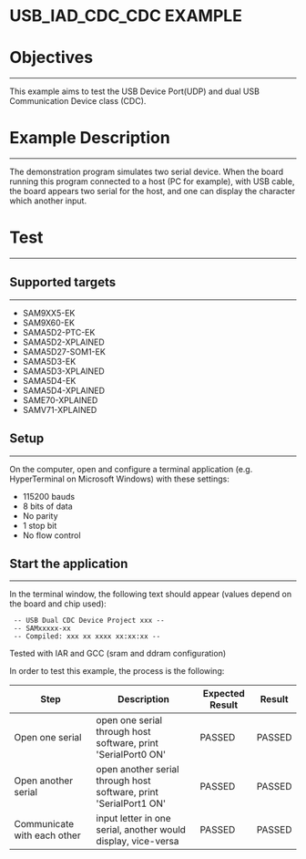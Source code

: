 USB_IAD_CDC_CDC EXAMPLE
=======================

# Objectives
------------
This example aims to test the USB Device Port(UDP) and dual USB Communication
Device class (CDC).

# Example Description
---------------------
The demonstration program simulates two serial device. When the board running
this program connected to a host (PC for example), with USB cable, the board
appears two serial for the host, and one can display the character which
another input.

# Test
------
## Supported targets
--------------------
* SAM9XX5-EK
* SAM9X60-EK
* SAMA5D2-PTC-EK
* SAMA5D2-XPLAINED
* SAMA5D27-SOM1-EK
* SAMA5D3-EK
* SAMA5D3-XPLAINED
* SAMA5D4-EK
* SAMA5D4-XPLAINED
* SAME70-XPLAINED
* SAMV71-XPLAINED

## Setup
--------
On the computer, open and configure a terminal application
(e.g. HyperTerminal on Microsoft Windows) with these settings:
 - 115200 bauds
 - 8 bits of data
 - No parity
 - 1 stop bit
 - No flow control

## Start the application 
------------------------

In the terminal window, the following text should appear (values depend on the
board and chip used):
```
 -- USB Dual CDC Device Project xxx --
 -- SAMxxxxx-xx
 -- Compiled: xxx xx xxxx xx:xx:xx --
```
Tested with IAR and GCC (sram and ddram configuration)

In order to test this example, the process is the following:

Step | Description | Expected Result | Result
-----|-------------|-----------------|-------
Open one serial | open one serial through host software, print 'SerialPort0 ON' | PASSED | PASSED
Open another serial | open another serial through host software, print 'SerialPort1 ON' | PASSED | PASSED
Communicate with each other | input letter in one serial, another would display, vice-versa | PASSED | PASSED
